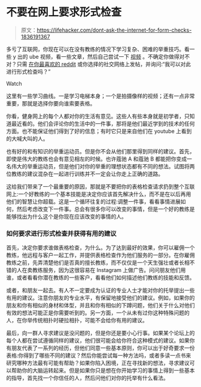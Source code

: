 # 不要在网上要求形式检查

> 原文：<https://lifehacker.com/dont-ask-the-internet-for-form-checks-1836191367>

多亏了互联网，你现在可以在没有教练的情况下学习复杂、困难的举重技巧。看一些 y 出的 ube 视频，看一些文章，然后自己尝试一下 [视频](https://lifehacker.com/how-and-why-to-video-your-lifts-1835387315) 。不确定你做得对不对？只需 [在你最喜欢的 reddit](https://www.reddit.com/r/Fitness/wiki/posting_guidelines#wiki_how_to_post_a_form_check) 或你选择的社交网络上发帖，并询问:“我可以对此进行形式检查吗？”

Watch

这里有一些学习曲线。一是学习电梯本身；一个是拍摄像样的视频；还有一点非常重要，那就是选择你要向谁索要表格。

你看，健身网上的每个人都对你的生活有意见。这些人有些本身就是初学者，只知道最近看的。他们会评论你的生活中的一件事，那将是他们最近学到的技术的任何方面。也不能保证他们得到了好的信息；有时它只是来自他们在 youtube 上看到的大喊大叫的人。

也有好的和有知识的举重运动员。但是你不会从他们那里得到同样的建议。首先，即使是伟大的教练也会有意见相左的时候。也许蔻驰 A 和蔻驰 B 都能把你变成一名伟大的举重运动员，但是他们对你的举重的理想状态都有不同的想法。试图将两位教练的建议混杂在一起进行训练并不一定会让你走上正确的道路。

这给我们带来了一个最重要的原因，那就是不要把你的表格检查请求扔到整个互联网上:一个好教练的一个基本技能是决定你应该首先解决什么，而不是在以后再用他们的智慧让你超载。这是一个循环往复的过程:调整一件事，看看事情进展如何，然后考虑改变下一件事。总会有很多你可以改变的事情，但是一个好的教练是能够找出为什么这个是你现在应该改变的事情的人。

### 如何要求进行形式检查并获得有用的建议

首先，决定你要求谁做表格检查，为什么。为了达到最好的效果，你可以雇佣一个教练，他远程与客户一起工作，并提供表格检查作为他们服务的一部分。在你雇佣教练之前，先弄清楚他们是否真的擅长教练，而不仅仅是一个天生强壮或者长相不错的人在卖教练服务，因为这很容易在 Instagram 上做广告。问问朋友他们用谁，或者看看你潜在教练的一些客户，看看他们如何描述他们教练的技能和反馈。

或者，和朋友一起去。有人不一定要成为认证的专业人士才能对你的托举提出一些有用的建议。注意你朋友的专业水平，有保留地接受他们的建议。例如，如果你的朋友和你有相似的身材和体型，并且和你有相似的下蹲问题，他们关于什么对他们有效的想法可能正是你需要听到的。另一方面，一个从未有过你这种特殊问题的人，在你举传统相扑时硬拉相扑，可能不会给你有用的建议。

最后，向一群人寻求建议是没问题的，但是你还是要小心行事。如果某个论坛上的每个人都在尝试遵循同样的建议，他们很可能会给你符合这种模式的建议。如果你有朋友代表了一系列的经历，但他们同意一些基本原则，你可以出于好奇要求一份表格:你得到了哪些不同的建议？然后你能尝试每一种方法吗，或者多读一点书来研究哪种方法最有可能有帮助？如果你陷入困境，正在寻找新的想法，寻求建议可以帮助你的大脑运转起来。但是如果你只是想在你开始学习的事情上得到一些基本的指导，首先找一个你信任的人，然后问他们对你的托举有什么看法。